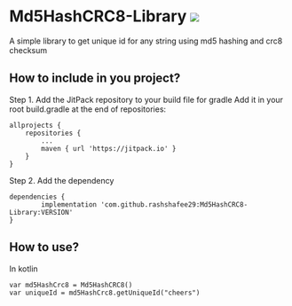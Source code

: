 # Md5HashCRC8-Library [![](https://jitpack.io/v/rashshafee29/Md5HashCRC8-Library.svg)](https://jitpack.io/#rashshafee29/Md5HashCRC8-Library)

A simple library to get unique id for any string using md5 hashing and crc8 checksum

## How to include in you project?

Step 1. Add the JitPack repository to your build file for gradle
Add it in your root build.gradle at the end of repositories:

	allprojects {
		repositories {
			...
			maven { url 'https://jitpack.io' }
		}
	}
  
Step 2. Add the dependency

	dependencies {
	        implementation 'com.github.rashshafee29:Md5HashCRC8-Library:VERSION'
	}


## How to use?

In kotlin

	var md5HashCrc8 = Md5HashCRC8()
	var uniqueId = md5HashCrc8.getUniqueId("cheers")
